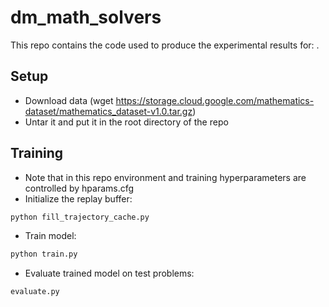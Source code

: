 # dm_math_solvers

This repo contains the code used to produce the experimental results for: <insert paper link here>.

## Setup

- Download data (wget https://storage.cloud.google.com/mathematics-dataset/mathematics_dataset-v1.0.tar.gz)
- Untar it and put it in the root directory of the repo

## Training

- Note that in this repo environment and training hyperparameters are controlled by hparams.cfg
- Initialize the replay buffer: 

```python
python fill_trajectory_cache.py
```

- Train model:

```python
python train.py
```

- Evaluate trained model on test problems:

```python
evaluate.py
```